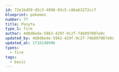 ```yaml
---
id: 72e1bd59-d5c3-4998-93c5-c86a63272cc7
blueprint: pokemon
number: 77
title: Ponyta
type_1: fire
author: 4d8d6ede-5963-429f-9c2f-74b897007e0c
updated_by: 4d8d6ede-5963-429f-9c2f-74b897007e0c
updated_at: 1716140506
types:
  - fire
tags:
  - basic
---
```

